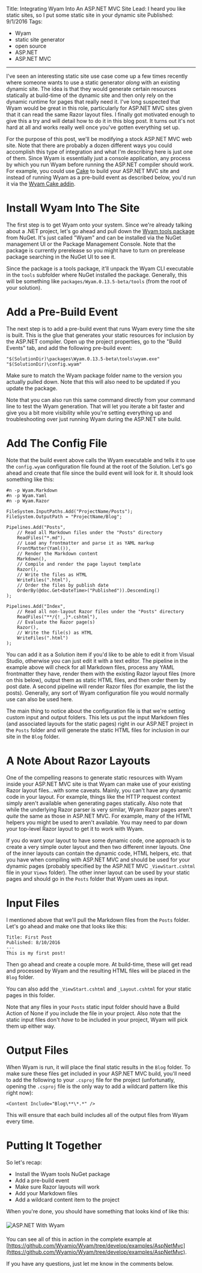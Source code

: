 Title: Integrating Wyam Into An ASP.NET MVC Site
Lead: I heard you like static sites, so I put some static site in your dynamic site
Published: 9/1/2016
Tags:
  - Wyam
  - static site generator
  - open source
  - ASP.NET
  - ASP.NET MVC
---
I've seen an interesting static site use case come up a few times recently where someone wants to use a static generator *along* with an existing dynamic site. The idea is that they would generate certain resources statically at build-time of the dynamic site and then only rely on the dynamic runtime for pages that really need it. I've long suspected that Wyam would be great in this role, particularly for ASP.NET MVC sites given that it can read the same Razor layout files. I finally got motivated enough to give this a try and will detail how to do it in this blog post. It turns out it's not hard at all and works really well once you've gotten everything set up.

For the purpose of this post, we'll be modifying a stock ASP.NET MVC web site. Note that there are probably a dozen different ways you could accomplish this type of integration and what I'm describing here is just one of them. Since Wyam is essentially just a console application, any process by which you run Wyam before running the ASP.NET compiler should work. For example, you could use [Cake](http://cakebuild.net/) to build your ASP.NET MVC site and instead of running Wyam as a pre-build event as described below, you'd run it via the [Wyam Cake addin](http://cakebuild.net/addins/category/static%20site%20generation).

# Install Wyam Into The Site

The first step is to get Wyam onto your system. Since we're already talking about a .NET project, let's go ahead and pull down the [Wyam tools package](https://www.nuget.org/packages/Wyam) from NuGet. It's just called "Wyam" and can be installed via the NuGet management UI or the Package Management Console. Note that the package is currently prerelease so you might have to turn on prerelease package searching in the NuGet UI to see it.

Since the package is a tools package, it'll unpack the Wyam CLI executable in the `tools` subfolder where NuGet installed the package. Generally, this will be something like `packages/Wyam.0.13.5-beta/tools` (from the root of your solution).

# Add a Pre-Build Event

The next step is to add a pre-build event that runs Wyam every time the site is built. This is the glue that generates your static resources for inclusion by the ASP.NET compiler. Open up the project properties, go to the "Build Events" tab, and add the following pre-build event:

```
"$(SolutionDir)\packages\Wyam.0.13.5-beta\tools\wyam.exe" "$(SolutionDir)\config.wyam"
```

Make sure to match the Wyam package folder name to the version you actually pulled down. Note that this will also need to be updated if you update the package.

Note that you can also run this same command directly from your command line to test the Wyam generation. That will let you iterate a bit faster and give you a bit more visibility while you're setting everything up and troubleshooting over just running Wyam during the ASP.NET site build.

# Add The Config File

Note that the build event above calls the Wyam executable and tells it to use the `config.wyam` configuration file found at the root of the Solution. Let's go ahead and create that file since the build event will look for it. It should look something like this:

```
#n -p Wyam.Markdown
#n -p Wyam.Yaml
#n -p Wyam.Razor

FileSystem.InputPaths.Add("ProjectName/Posts");
FileSystem.OutputPath = "ProjectName/Blog";

Pipelines.Add("Posts",
	// Read all Markdown files under the "Posts" directory
	ReadFiles("*.md"),
	// Load any frontmatter and parse it as YAML markup
	FrontMatter(Yaml()),
	// Render the Markdown content
	Markdown(),
	// Compile and render the page layout template
	Razor(),
	// Write the files as HTML
	WriteFiles(".html"),
	// Order the files by publish date
	OrderBy(@doc.Get<DateTime>("Published")).Descending()
);

Pipelines.Add("Index",
	// Read all non-layout Razor files under the "Posts" directory
	ReadFiles("**/{!_,}*.cshtml"),
	// Evaluate the Razor page(s)
	Razor(),
	// Write the file(s) as HTML
	WriteFiles(".html")
);
```

You can add it as a Solution item if you'd like to be able to edit it from Visual Studio, otherwise you can just edit it with a text editor. The pipeline in the example above will check for all Markdown files, process any YAML frontmatter they have, render them with the existing Razor layout files (more on this below), output them as static HTML files, and then order them by post date. A second pipeline will render Razor files (for example, the list the posts). Generally, any sort of Wyam configuration file you would normally use can also be used here.

The main thing to notice about the configuration file is that we're setting custom input and output folders. This lets us put the input Markdown files (and associated layouts for the static pages) right in our ASP.NET project in the `Posts` folder and will generate the static HTML files for inclusion in our site in the `Blog` folder.

# A Note About Razor Layouts

One of the compelling reasons to generate static resources with Wyam inside your ASP.NET MVC site is that Wyam can make use of your existing Razor layout files...with some caveats. Mainly, you can't have any dynamic code in your layout. For example, things like the HTTP request context simply aren't available when generating pages statically. Also note that while the underlying Razor parser is very similar, Wyam Razor pages aren't *quite* the same as those in ASP.NET MVC. For example, many of the HTML helpers you might be used to aren't available. You may need to par down your top-level Razor layout to get it to work with Wyam.

If you do want your layout to have some dynamic code, one approach is to create a very simple outer layout and then two different inner layouts. One of the inner layouts can contain the dynamic code, HTML helpers, etc. that you have when compiling with ASP.NET MVC and should be used for your dynamic pages (probably specified by the ASP.NET MVC `_ViewStart.cshtml` file in your `Views` folder). The other inner layout can be used by your static pages and should go in the `Posts` folder that Wyam uses as input.

# Input Files

I mentioned above that we'll pull the Markdown files from the `Posts` folder. Let's go ahead and make one that looks like this:

```
Title: First Post
Published: 8/10/2016
---
This is my first post!
```

Then go ahead and create a couple more. At build-time, these will get read and processed by Wyam and the resulting HTML files will be placed in the `Blog` folder.

You can also add the `_ViewStart.cshtml` and `_Layout.cshtml` for your static pages in this folder.

Note that any files in your `Posts` static input folder should have a Build Action of None if you include the file in your project. Also note that the static input files don't *have* to be included in your project, Wyam will pick them up either way.

# Output Files

When Wyam is run, it will place the final static results in the `Blog` folder. To make sure these files get included in your ASP.NET MVC build, you'll need to add the following to your `.csproj` file for the project (unfortunatly, opening the `.csproj` file is the only way to add a wildcard pattern like this right now):

```
<Content Include="Blog\**\*.*" />
``` 

This will ensure that each build includes all of the output files from Wyam every time.

# Putting It Together

So let's recap:

* Install the Wyam tools NuGet package
* Add a pre-build event
* Make sure Razor layouts will work
* Add your Markdown files
* Add a wildcard content item to the project

When you're done, you should have something that looks kind of like this:

<img src="/posts/images/wyam-aspnet.png" alt="ASP.NET With Wyam" class="img-responsive" style="margin-top: 6px; margin-bottom: 6px;">

You can see all of this in action in the complete example at [https://github.com/Wyamio/Wyam/tree/develop/examples/AspNetMvc](https://github.com/Wyamio/Wyam/tree/develop/examples/AspNetMvc).

If you have any questions, just let me know in the comments below.
